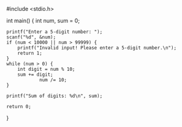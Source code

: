 #include <stdio.h>

int main() {
    int num, sum = 0;

    printf("Enter a 5-digit number: ");
    scanf("%d", &num);
    if (num < 10000 || num > 99999) {
        printf("Invalid input! Please enter a 5-digit number.\n");
        return 1;
    }
    while (num > 0) {
        int digit = num % 10;  
        sum += digit;          
		        num /= 10;             
    }

    printf("Sum of digits: %d\n", sum);

    return 0;
}

